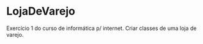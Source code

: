 # LojaDeVarejo
Exercício 1 do curso de informática p/ internet. Criar classes de uma loja de varejo.
